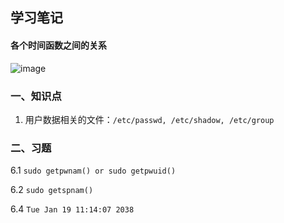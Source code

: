 
## 学习笔记

#### 各个时间函数之间的关系
![image](http://www.107zy.cn/aut/picture/t_systime.png)

### 一、知识点

1. 用户数据相关的文件：```/etc/passwd, /etc/shadow, /etc/group```

### 二、习题

6.1 ```sudo getpwnam() or sudo getpwuid()```

6.2 ```sudo getspnam()```

6.4 ```Tue Jan 19 11:14:07 2038```
